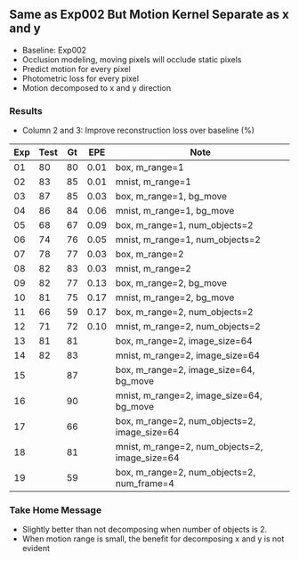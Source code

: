 ## Same as Exp002 But Motion Kernel Separate as x and y

- Baseline: Exp002
- Occlusion modeling, moving pixels will occlude static pixels
- Predict motion for every pixel
- Photometric loss for every pixel
- Motion decomposed to x and y direction

### Results

- Column 2 and 3: Improve reconstruction loss over baseline (%) 

| Exp  | Test | Gt   | EPE  | Note |
| ---- | ---- | ---- | ---- | ---- | 
| 01 | 80 | 80 | 0.01 | box, m_range=1 |
| 02 | 83 | 85 | 0.01 | mnist, m_range=1 |
| 03 | 87 | 85 | 0.03 | box, m_range=1, bg_move |
| 04 | 86 | 84 | 0.06 | mnist, m_range=1, bg_move |
| 05 | 68 | 67 | 0.09 | box, m_range=1, num_objects=2 |
| 06 | 74 | 76 | 0.05 | mnist, m_range=1, num_objects=2 |
| 07 | 78 | 77 | 0.03 | box, m_range=2 |
| 08 | 82 | 83 | 0.03 | mnist, m_range=2 |
| 09 | 82 | 77 | 0.13 | box, m_range=2, bg_move |
| 10 | 81 | 75 | 0.17 | mnist, m_range=2, bg_move |
| 11 | 66 | 59 | 0.17 | box, m_range=2, num_objects=2 |
| 12 | 71 | 72 | 0.10 | mnist, m_range=2, num_objects=2 |
| 13 | 81 | 81 |  | box, m_range=2, image_size=64 |
| 14 | 82 | 83 |  | mnist, m_range=2, image_size=64 |
| 15 |  | 87 |  | box, m_range=2, image_size=64, bg_move |
| 16 |  | 90 |  | mnist, m_range=2, image_size=64, bg_move |
| 17 |  | 66 |  | box, m_range=2, num_objects=2, image_size=64 |
| 18 |  | 81 |  | mnist, m_range=2, num_objects=2, image_size=64 |
| 19 |  | 59 |  | box, m_range=2, num_objects=2, num_frame=4 |

### Take Home Message

- Slightly better than not decomposing when number of objects is 2.
- When motion range is small, the benefit for decomposing x and y is not evident 

